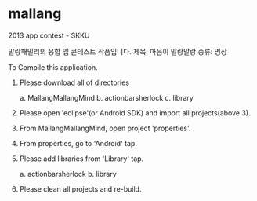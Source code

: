 mallang
=======

2013 app contest - SKKU

말랑패밀리의 융합 앱 콘테스트 작품입니다.
제목: 마음이 말랑말랑
종류: 명상

To Compile this application.

1. Please download all of directories

   a. MallangMallangMind
   b. actionbarsherlock
   c. library

2. Please open 'eclipse'(or Android SDK) and import all projects(above 3).

3. From MallangMallangMind, open project 'properties'.

4. From properties, go to 'Android' tap.

5. Please add libraries from 'Library' tap.

   a. actionbarsherlock
   b. library

6. Please clean all projects and re-build.
